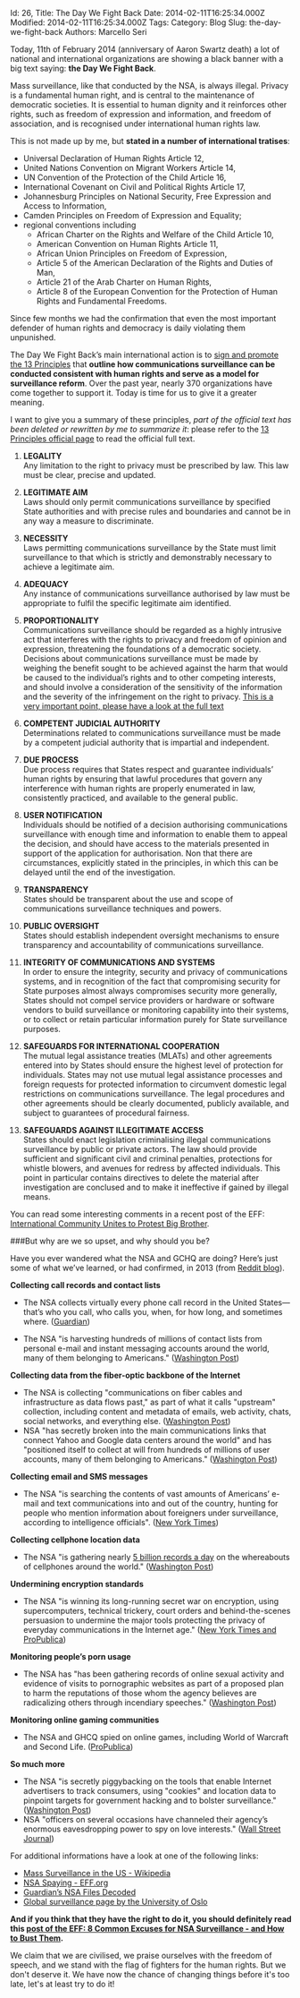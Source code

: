 Id: 26,
Title: The Day We Fight Back
Date: 2014-02-11T16:25:34.000Z
Modified: 2014-02-11T16:25:34.000Z
Tags:
Category: Blog
Slug: the-day-we-fight-back
Authors: Marcello Seri

Today, 11th of February 2014 (anniversary of Aaron Swartz death) a lot of national and international organizations are showing a black banner with a big text saying: **the Day We Fight Back**.

Mass surveillance, like that conducted by the NSA, is always illegal. Privacy is a fundamental human right, and is central to the maintenance of democratic societies. It is essential to human dignity and it reinforces other rights, such as freedom of expression and information, and freedom of association, and is recognised under international human rights law. 

This is not made up by me, but **stated in a number of international tratises**:

- Universal Declaration of Human Rights Article 12, 
- United Nations Convention on Migrant Workers Article 14, 
- UN Convention of the Protection of the Child Article 16,
- International Covenant on Civil and Political Rights Article 17,
- Johannesburg Principles on National Security, Free Expression and Access to Information, 
- Camden Principles on Freedom of Expression and Equality;
- regional conventions including 
	- African Charter on the Rights and Welfare of the Child Article 10, 
	- American Convention on Human Rights Article 11, 
	- African Union Principles on Freedom of Expression, 
    - Article 5 of the American Declaration of the Rights and Duties of Man, 
    - Article 21 of the Arab Charter on Human Rights, 
    - Article 8 of the European Convention for the Protection of Human Rights and Fundamental Freedoms.

Since few months we had the confirmation that even the most important defender of human rights and democracy is daily violating them unpunished. 

The Day We Fight Back’s main international action is to [sign and promote the 13 Principles](https://en.necessaryandproportionate.org/text) that **outline how communications surveillance can be conducted consistent with human rights and serve as a model for surveillance reform**. Over the past year, nearly 370 organizations have come together to support it. Today is time for us to give it a greater meaning.

I want to give you a summary of these principles, _part of the official text has been deleted or rewritten by me to summarize it_: please refer to the [13 Principles official page](https://en.necessaryandproportionate.org/text) to read the official full text.

1. **LEGALITY**  
  Any limitation to the right to privacy must be prescribed by law. This law must be clear, precise and updated.

2. **LEGITIMATE AIM**  
  Laws should only permit communications surveillance by specified State authorities and with precise rules and boundaries and cannot be in any way a measure to discriminate.

3. **NECESSITY**  
   Laws permitting communications surveillance by the State must limit surveillance to that which is strictly and demonstrably necessary to achieve a legitimate aim.

4. **ADEQUACY**  
   Any instance of communications surveillance authorised by law must be appropriate to fulfil the specific legitimate aim identified.

5. **PROPORTIONALITY**  
   Communications surveillance should be regarded as a highly intrusive act that interferes with the rights to privacy and freedom of opinion and expression, threatening the foundations of a democratic society. Decisions about communications surveillance must be made by weighing the benefit sought to be achieved against the harm that would be caused to the individual’s rights and to other competing interests, and should involve a consideration of the sensitivity of the information and the severity of the infringement on the right to privacy.
[This is a very important point, please have a look at the full text](https://en.necessaryandproportionate.org/text#principle_5)

6. **COMPETENT JUDICIAL AUTHORITY**   
   Determinations related to communications surveillance must be made by a competent judicial authority that is impartial and independent. 

6. **DUE PROCESS**   
   Due process requires that States respect and guarantee individuals’ human rights by ensuring that lawful procedures that govern any interference with human rights are properly enumerated in law, consistently practiced, and available to the general public. 

7. **USER NOTIFICATION**   
   Individuals should be notified of a decision authorising communications surveillance with enough time and information to enable them to appeal the decision, and should have access to the materials presented in support of the application for authorisation. Non that there are circumstances, explicitly stated in the principles, in which this can be delayed until the end of the investigation.

8. **TRANSPARENCY**   
   States should be transparent about the use and scope of communications surveillance techniques and powers. 

9. **PUBLIC OVERSIGHT**   
   States should establish independent oversight mechanisms to ensure transparency and accountability of communications surveillance.

10. **INTEGRITY OF COMMUNICATIONS AND SYSTEMS**    
    In order to ensure the integrity, security and privacy of communications systems, and in recognition of the fact that compromising security for State purposes almost always compromises security more generally, States should not compel service providers or hardware or software vendors to build surveillance or monitoring capability into their systems, or to collect or retain particular information purely for State surveillance purposes.

11. **SAFEGUARDS FOR INTERNATIONAL COOPERATION**   
    The mutual legal assistance treaties (MLATs) and other agreements entered into by States should ensure the highest level of protection for individuals. States may not use mutual legal assistance processes and foreign requests for protected information to circumvent domestic legal restrictions on communications surveillance. The legal procedures and other agreements should be clearly documented, publicly available, and subject to guarantees of procedural fairness.

12. **SAFEGUARDS AGAINST ILLEGITIMATE ACCESS**    
    States should enact legislation criminalising illegal communications surveillance by public or private actors. The law should provide sufficient and significant civil and criminal penalties, protections for whistle blowers, and avenues for redress by affected individuals. This point in particular contains directives to delete the material after investigation are conclused and to make it ineffective if gained by illegal means.

You can read some interesting comments in a recent post of the EFF: [International Community Unites to Protest Big Brother](https://www.eff.org/deeplinks/2014/02/international-community-unites-protest-big-brother).

###But why are we so upset, and why should you be? 

Have you ever wandered what the NSA and GCHQ are doing? Here’s just some of what we’ve learned, or had confirmed, in 2013 (from [Reddit blog](http://blog.reddit.com/2014/02/the-day-we-fight-back-against-mass.html)).

**Collecting call records and contact lists**

-   The NSA collects virtually every phone call record in the United
    States—that’s who you call, who calls you, when, for how long, and
    sometimes where.
    ([Guardian](http://www.theguardian.com/world/2013/jun/06/nsa-phone-records-verizon-court-order))

-   The NSA "is harvesting hundreds of millions of contact lists from
    personal e-mail and instant messaging accounts around the world,
    many of them belonging to Americans." ([Washington
    Post](http://www.washingtonpost.com/world/national-security/nsa-collects-millions-of-e-mail-address-books-globally/2013/10/14/8e58b5be-34f9-11e3-80c6-7e6dd8d22d8f_story.html))

**Collecting data from the fiber-optic backbone of the Internet**

-   The NSA is collecting "communications on fiber cables and
    infrastructure as data flows past," as part of what it calls
    "upstream" collection, including content and metadata of emails, web
    activity, chats, social networks, and everything else. ([Washington
    Post](http://www.washingtonpost.com/wp-srv/special/politics/prism-collection-documents/))
-   NSA "has secretly broken into the main communications links that
    connect Yahoo and Google data centers around the world" and has
    "positioned itself to collect at will from hundreds of millions of
    user accounts, many of them belonging to Americans." ([Washington
    Post](http://www.washingtonpost.com/world/national-security/nsa-infiltrates-links-to-yahoo-google-data-centers-worldwide-snowden-documents-say/2013/10/30/e51d661e-4166-11e3-8b74-d89d714ca4dd_story.html))

**Collecting email and SMS messages**

-   The NSA "is searching the contents of vast amounts of Americans’
    e-mail and text communications into and out of the country, hunting
    for people who mention information about foreigners under
    surveillance, according to intelligence officials". ([New York
    Times](http://www.nytimes.com/2013/08/08/us/broader-sifting-of-data-abroad-is-seen-by-nsa.html?_r=0))

**Collecting cellphone location data**

-   The NSA "is gathering nearly [5 billion records a
    day](http://apps.washingtonpost.com/g/page/world/what-is-fascia/637/)
    on the whereabouts of cellphones around the world." ([Washington
    Post](http://www.washingtonpost.com/world/national-security/nsa-tracking-cellphone-locations-worldwide-snowden-documents-show/2013/12/04/5492873a-5cf2-11e3-bc56-c6ca94801fac_story.html))

**Undermining encryption standards**

-   The NSA "is winning its long-running secret war on encryption, using
    supercomputers, technical trickery, court orders and
    behind-the-scenes persuasion to undermine the major tools protecting
    the privacy of everyday communications in the Internet age." ([New
    York Times and
    ProPublica](http://www.nytimes.com/2013/09/06/us/nsa-foils-much-internet-encryption.html))

**Monitoring people’s porn usage**

-   The NSA has "has been gathering records of online sexual activity
    and evidence of visits to pornographic websites as part of a
    proposed plan to harm the reputations of those whom the agency
    believes are radicalizing others through incendiary speeches."
    ([Washington
    Post](http://www.huffingtonpost.com/2013/11/26/nsa-porn-muslims_n_4346128.html))

**Monitoring online gaming communities**

-   The NSA and GHCQ spied on online games, including World of Warcraft
    and Second Life.
    ([ProPublica](https://www.propublica.org/article/world-of-spycraft-intelligence-agencies-spied-in-online-games))

**So much more**

-   The NSA "is secretly piggybacking on the tools that enable Internet
    advertisers to track consumers, using "cookies" and location data to
    pinpoint targets for government hacking and to bolster
    surveillance." ([Washington
    Post](http://www.washingtonpost.com/blogs/the-switch/wp/2013/12/10/nsa-uses-google-cookies-to-pinpoint-targets-for-hacking/))
-   NSA "officers on several occasions have channeled their agency’s
    enormous eavesdropping power to spy on love interests." ([Wall
    Street
    Journal](http://blogs.wsj.com/washwire/2013/08/23/nsa-officers-sometimes-spy-on-love-interests/))

For additional informations have a look at one of the following links:
  
- [Mass Surveillance in the US - 
Wikipedia](https://en.wikipedia.org/wiki/Mass_surveillance_in_the_United_States)
- [NSA Spaying - EFF.org](https://eff.org/nsa-spying)
- [Guardian’s NSA Files
Decoded](http://www.theguardian.com/world/interactive/2013/nov/01/snowden-nsa-files-surveillance-revelations-decoded)
- [Global surveillance page by the University of Oslo](http://www.ub.uio.no/fag/informatikk-matematikk/informatikk/faglig/bibliografier/no21984.html)

**And if you think that they have the right to do it, you should definitely read this [post of the EFF: 8 Common Excuses for NSA Surveillance - and How to Bust Them](https://www.eff.org/deeplinks/2013/11/busting-eight-common-excuses-nsa-surveillance).**

We claim that we are civilised, we praise ourselves with the freedom of speech, and we stand with the flag of fighters for the human rights. But we don't deserve it. We have now the chance of changing things before it's too late, let's at least try to do it!